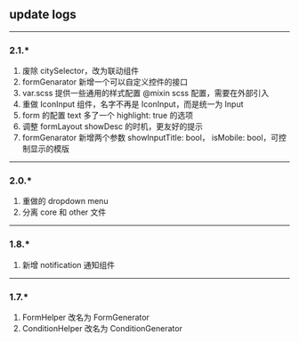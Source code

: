 ## update logs

-----------

### 2.1.*

1. 废除 citySelector，改为联动组件
2. formGenarator 新增一个可以自定义控件的接口
3. var.scss 提供一些通用的样式配置 @mixin scss 配置，需要在外部引入
4. 重做 IconInput 组件，名字不再是 IconInput，而是统一为 Input
5. form 的配置 text 多了一个 highlight: true 的选项
6. 调整 formLayout showDesc 的时机，更友好的提示
7. formGenarator 新增两个参数 showInputTitle: bool， isMobile: bool，可控制显示的模版

-----------

### 2.0.*

1. 重做的 dropdown menu
2. 分离 core 和 other 文件

-----------

### 1.8.*

1. 新增 notification 通知组件

-----------

### 1.7.*

1. FormHelper 改名为 FormGenerator
2. ConditionHelper 改名为 ConditionGenerator
